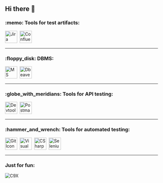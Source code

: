 ## Hi there 👋



<!--
**Olga-Z/Olga-Z** is a ✨ _special_ ✨ repository because its `README.md` (this file) appears on your GitHub profile.

Here are some ideas to get you started:

- 🔭 I’m currently working on ...
- 🌱 I’m currently learning ...
- 👯 I’m looking to collaborate on ...
- 🤔 I’m looking for help with ...
- 💬 Ask me about ...
- 📫 How to reach me: ...
- 😄 Pronouns: ...
- ⚡ Fun fact: ...
-->



<h3> :memo: Tools for test artifacts:  </h3>

<img src="https://cdn.jsdelivr.net/gh/devicons/devicon@latest/icons/jira/jira-original-wordmark.svg" width="40" height="40" alt="Jira Icon"/>&nbsp;
<img src="https://cdn.jsdelivr.net/gh/devicons/devicon@latest/icons/confluence/confluence-original-wordmark.svg" width="40" height="40" alt="Confluence Icon"/>

---

<h3> :floppy_disk: DBMS: </h3>

<img src="https://cdn.jsdelivr.net/gh/devicons/devicon@latest/icons/microsoftsqlserver/microsoftsqlserver-original-wordmark.svg" width="40" height="40" alt="MS SQL Server Icon"/>&nbsp;
<img src="https://cdn.jsdelivr.net/gh/devicons/devicon@latest/icons/dbeaver/dbeaver-original.svg" width="40" height="40" alt="Dbeaver Server Icon"/>

---

<h3> :globe_with_meridians: Tools for API testing: </h3>

<img src=https://camo.githubusercontent.com/25f6f3de7ca12c8c300b6f0a7b37c48c1e6176ded2f38d770a9d5e9b9d24fce7/68747470733a2f2f64333377756272666b69306c36382e636c6f756466726f6e742e6e65742f333862356339353361343636373336363638356435356462353564303537633836646231666335342f61306664632f7374617469632f61636165366232346439343033343736363163613930316561303766343763312f6368726f6d652d6465762d6c6f676f2d69636f6e2e706e67 width="40" height="40" alt="Devtools Icon"/>&nbsp; 
<img src="https://cdn.jsdelivr.net/gh/devicons/devicon@latest/icons/postman/postman-original.svg"  width="40" height="40" alt="Postman Icon"/>&nbsp;

---

<h3> :hammer_and_wrench: Tools for automated testing: </h3>

<img src="https://cdn.jsdelivr.net/gh/devicons/devicon@latest/icons/git/git-original.svg" width="40" height="40" alt="Git Icon"/>&nbsp;
<img src="https://cdn.jsdelivr.net/gh/devicons/devicon@latest/icons/visualstudio/visualstudio-original.svg" width="40" height="40" alt="Visual Studio Icon"/>&nbsp;
<img src="https://cdn.jsdelivr.net/gh/devicons/devicon@latest/icons/csharp/csharp-original.svg" width="40" height="40" alt="CSharp Icon"/>&nbsp;
<img src="https://cdn.jsdelivr.net/gh/devicons/devicon@latest/icons/selenium/selenium-original.svg" width="40" height="40" alt="Selenium Icon"/>

---

 <h3> Just for fun: </h3>
 
![C9X](https://github.com/user-attachments/assets/1bb4ac80-7597-4a10-b572-d6514bbbf079)
